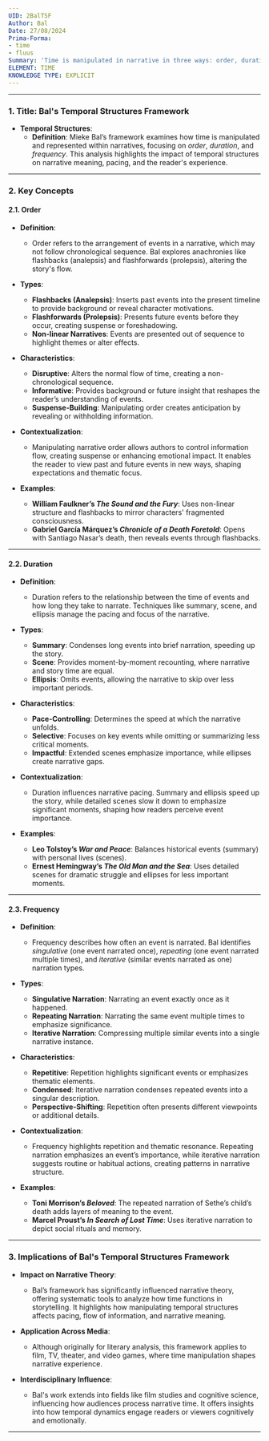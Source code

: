 ```yaml
---
UID: 2BalTSF
Author: Bal
Date: 27/08/2024
Prima-Forma:
- time
- fluus
Summary: 'Time is manipulated in narrative in three ways: order, duration, and frequency.'
ELEMENT: TIME
KNOWLEDGE TYPE: EXPLICIT
---
```


---

### 1. **Title: Bal's Temporal Structures Framework**

- **Temporal Structures**:
  - **Definition**: Mieke Bal’s framework examines how time is manipulated and represented within narratives, focusing on *order*, *duration*, and *frequency*. This analysis highlights the impact of temporal structures on narrative meaning, pacing, and the reader's experience. 

---

### 2. **Key Concepts**

#### 2.1. **Order**

- **Definition**:
  - Order refers to the arrangement of events in a narrative, which may not follow chronological sequence. Bal explores anachronies like flashbacks (analepsis) and flashforwards (prolepsis), altering the story's flow.

- **Types**:
  - **Flashbacks (Analepsis)**: Inserts past events into the present timeline to provide background or reveal character motivations.
  - **Flashforwards (Prolepsis)**: Presents future events before they occur, creating suspense or foreshadowing.
  - **Non-linear Narratives**: Events are presented out of sequence to highlight themes or alter effects.

- **Characteristics**:
  - **Disruptive**: Alters the normal flow of time, creating a non-chronological sequence.
  - **Informative**: Provides background or future insight that reshapes the reader’s understanding of events.
  - **Suspense-Building**: Manipulating order creates anticipation by revealing or withholding information.

- **Contextualization**:
  - Manipulating narrative order allows authors to control information flow, creating suspense or enhancing emotional impact. It enables the reader to view past and future events in new ways, shaping expectations and thematic focus.

- **Examples**:
  - **William Faulkner’s *The Sound and the Fury***: Uses non-linear structure and flashbacks to mirror characters' fragmented consciousness.
  - **Gabriel García Márquez’s *Chronicle of a Death Foretold***: Opens with Santiago Nasar’s death, then reveals events through flashbacks.

---

#### 2.2. **Duration**

- **Definition**:
  - Duration refers to the relationship between the time of events and how long they take to narrate. Techniques like summary, scene, and ellipsis manage the pacing and focus of the narrative.

- **Types**:
  - **Summary**: Condenses long events into brief narration, speeding up the story.
  - **Scene**: Provides moment-by-moment recounting, where narrative and story time are equal.
  - **Ellipsis**: Omits events, allowing the narrative to skip over less important periods.

- **Characteristics**:
  - **Pace-Controlling**: Determines the speed at which the narrative unfolds.
  - **Selective**: Focuses on key events while omitting or summarizing less critical moments.
  - **Impactful**: Extended scenes emphasize importance, while ellipses create narrative gaps.

- **Contextualization**:
  - Duration influences narrative pacing. Summary and ellipsis speed up the story, while detailed scenes slow it down to emphasize significant moments, shaping how readers perceive event importance.

- **Examples**:
  - **Leo Tolstoy’s *War and Peace***: Balances historical events (summary) with personal lives (scenes).
  - **Ernest Hemingway’s *The Old Man and the Sea***: Uses detailed scenes for dramatic struggle and ellipses for less important moments.

---

#### 2.3. **Frequency**

- **Definition**:
  - Frequency describes how often an event is narrated. Bal identifies *singulative* (one event narrated once), *repeating* (one event narrated multiple times), and *iterative* (similar events narrated as one) narration types.

- **Types**:
  - **Singulative Narration**: Narrating an event exactly once as it happened.
  - **Repeating Narration**: Narrating the same event multiple times to emphasize significance.
  - **Iterative Narration**: Compressing multiple similar events into a single narrative instance.

- **Characteristics**:
  - **Repetitive**: Repetition highlights significant events or emphasizes thematic elements.
  - **Condensed**: Iterative narration condenses repeated events into a singular description.
  - **Perspective-Shifting**: Repetition often presents different viewpoints or additional details.

- **Contextualization**:
  - Frequency highlights repetition and thematic resonance. Repeating narration emphasizes an event’s importance, while iterative narration suggests routine or habitual actions, creating patterns in narrative structure.

- **Examples**:
  - **Toni Morrison’s *Beloved***: The repeated narration of Sethe’s child’s death adds layers of meaning to the event.
  - **Marcel Proust’s *In Search of Lost Time***: Uses iterative narration to depict social rituals and memory.

---

### 3. **Implications of Bal's Temporal Structures Framework**

- **Impact on Narrative Theory**:
  - Bal’s framework has significantly influenced narrative theory, offering systematic tools to analyze how time functions in storytelling. It highlights how manipulating temporal structures affects pacing, flow of information, and narrative meaning.

- **Application Across Media**:
  - Although originally for literary analysis, this framework applies to film, TV, theater, and video games, where time manipulation shapes narrative experience.

- **Interdisciplinary Influence**:
  - Bal's work extends into fields like film studies and cognitive science, influencing how audiences process narrative time. It offers insights into how temporal dynamics engage readers or viewers cognitively and emotionally.

---
